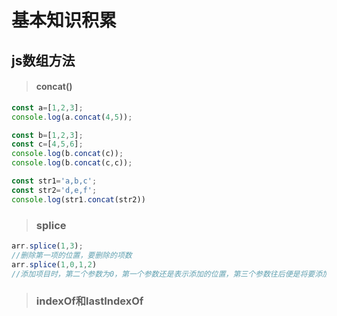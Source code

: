 # 基本知识积累
## js数组方法
> #### concat()

```js
const a=[1,2,3];
console.log(a.concat(4,5));
```

~~~js
const b=[1,2,3];
const c=[4,5,6];
console.log(b.concat(c));
console.log(b.concat(c,c));
~~~

~~~js
const str1='a,b,c';
const str2='d,e,f';
console.log(str1.concat(str2))
~~~

> ### splice
~~~js
arr.splice(1,3);
//删除第一项的位置，要删除的项数
arr.splice(1,0,1,2)
//添加项目时，第二个参数为0，第一个参数还是表示添加的位置，第三个参数往后便是将要添加的值
~~~

> ### indexOf和lastIndexOf
